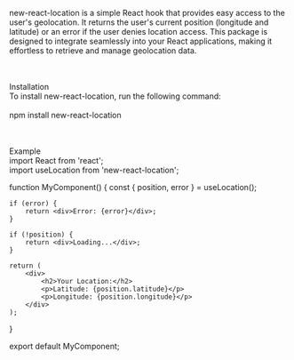 new-react-location is a simple React hook that provides easy access to the user's geolocation. It returns the user's current position (longitude and latitude) or an error if the user denies location access. This package is designed to integrate seamlessly into your React applications, making it effortless to retrieve and manage geolocation data.
<br><br><br>


Installation<br>
To install new-react-location, run the following command:<br>
<br>
npm install new-react-location
<br><br><br>


Example<br>
import React from 'react';<br>
import useLocation from 'new-react-location';<br>

function MyComponent() {
    const { position, error } = useLocation();

    if (error) {
        return <div>Error: {error}</div>;
    }

    if (!position) {
        return <div>Loading...</div>;
    }

    return (
        <div>
            <h2>Your Location:</h2>
            <p>Latitude: {position.latitude}</p>
            <p>Longitude: {position.longitude}</p>
        </div>
    );
}

export default MyComponent;
